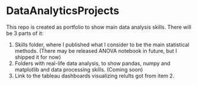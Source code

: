 # DataAnalyticsProjects

This repo is created as portfolio to show main data analysis skills.
There will be 3 parts of it:
1. Skills folder, where I published what I consider to be the main statistical methods. (There may be released ANOVA notebook in future, but I shipped it for now)
2. Folders with real-life data analysis, to show pandas, numpy and matplotlib and data processing skills. (Coming soon)
3. Link to the tableau dashboards visualizing relults got from item 2.
